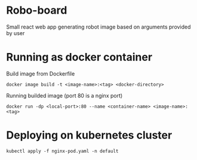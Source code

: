 # Robo-board
Small react web app generating robot image based on arguments provided by user

# Running as docker container
Build image from Dockerfile
```
docker image build -t <image-name>:<tag> <docker-directory>
```
Running builded image (port 80 is a nginx port)
```
docker run -dp <local-port>:80 --name <container-name> <image-name>:<tag>
```

# Deploying on kubernetes cluster
```
kubectl apply -f nginx-pod.yaml -n default
```
